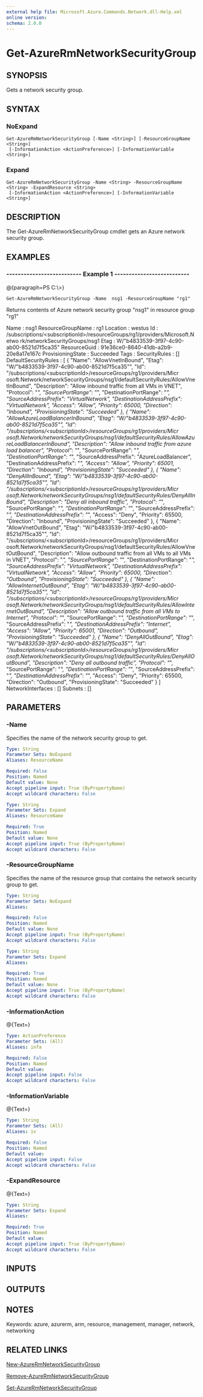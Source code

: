 ```yaml
---
external help file: Microsoft.Azure.Commands.Network.dll-Help.xml
online version: 
schema: 2.0.0
---
```


# Get-AzureRmNetworkSecurityGroup
## SYNOPSIS
Gets a network security group.

## SYNTAX

### NoExpand
```
Get-AzureRmNetworkSecurityGroup [-Name <String>] [-ResourceGroupName <String>]
 [-InformationAction <ActionPreference>] [-InformationVariable <String>]
```

### Expand
```
Get-AzureRmNetworkSecurityGroup -Name <String> -ResourceGroupName <String> -ExpandResource <String>
 [-InformationAction <ActionPreference>] [-InformationVariable <String>]
```

## DESCRIPTION
The Get-AzureRmNetworkSecurityGroup cmdlet gets an Azure network security group.

## EXAMPLES

### --------------------------  Example 1  --------------------------
@{paragraph=PS C:\\\>}

```
Get-AzureRmNetworkSecurityGroup -Name  nsg1 -ResourceGroupName "rg1"
```

Returns contents of Azure network security group "nsg1" in resource group "rg1"

Name                 : nsg1
ResourceGroupName    : rg1
Location             : westus
Id                   : /subscriptions/\<subscriptionId\>/resourceGroups/rg1/providers/Microsoft.Netwo
                       rk/networkSecurityGroups/nsg1
Etag                 : W/"b4833539-3f97-4c90-ab00-8521d7f5ca35"
ResourceGuid         : 91e36ce0-8640-41db-a2b9-20e8a17e167c
ProvisioningState    : Succeeded
Tags                 :
SecurityRules        : \[\]
DefaultSecurityRules : \[
                         {
                           "Name": "AllowVnetInBound",
                           "Etag": "W/\"b4833539-3f97-4c90-ab00-8521d7f5ca35\"",
                           "Id": "/subscriptions/\<subscriptionId\>/resourceGroups/rg1/providers/Micr
                       osoft.Network/networkSecurityGroups/nsg1/defaultSecurityRules/AllowVnetInBound",
                           "Description": "Allow inbound traffic from all VMs in VNET",
                           "Protocol": "*",
                           "SourcePortRange": "*",
                           "DestinationPortRange": "*",
                           "SourceAddressPrefix": "VirtualNetwork",
                           "DestinationAddressPrefix": "VirtualNetwork",
                           "Access": "Allow",
                           "Priority": 65000,
                           "Direction": "Inbound",
                           "ProvisioningState": "Succeeded"
                         },
                         {
                           "Name": "AllowAzureLoadBalancerInBound",
                           "Etag": "W/\"b4833539-3f97-4c90-ab00-8521d7f5ca35\"",
                           "Id": "/subscriptions/\<subscriptionId\>/resourceGroups/rg1/providers/Micr
                       osoft.Network/networkSecurityGroups/nsg1/defaultSecurityRules/AllowAzureLoadBalancerInBound",
                           "Description": "Allow inbound traffic from azure load balancer",
                           "Protocol": "*",
                           "SourcePortRange": "*",
                           "DestinationPortRange": "*",
                           "SourceAddressPrefix": "AzureLoadBalancer",
                           "DestinationAddressPrefix": "*",
                           "Access": "Allow",
                           "Priority": 65001,
                           "Direction": "Inbound",
                           "ProvisioningState": "Succeeded"
                         },
                         {
                           "Name": "DenyAllInBound",
                           "Etag": "W/\"b4833539-3f97-4c90-ab00-8521d7f5ca35\"",
                           "Id": "/subscriptions/\<subscriptionId\>/resourceGroups/rg1/providers/Micr
                       osoft.Network/networkSecurityGroups/nsg1/defaultSecurityRules/DenyAllInBound",
                           "Description": "Deny all inbound traffic",
                           "Protocol": "*",
                           "SourcePortRange": "*",
                           "DestinationPortRange": "*",
                           "SourceAddressPrefix": "*",
                           "DestinationAddressPrefix": "*",
                           "Access": "Deny",
                           "Priority": 65500,
                           "Direction": "Inbound",
                           "ProvisioningState": "Succeeded"
                         },
                         {
                           "Name": "AllowVnetOutBound",
                           "Etag": "W/\"b4833539-3f97-4c90-ab00-8521d7f5ca35\"",
                           "Id": "/subscriptions/\<subscriptionId\>/resourceGroups/rg1/providers/Micr
                       osoft.Network/networkSecurityGroups/nsg1/defaultSecurityRules/AllowVnetOutBound",
                           "Description": "Allow outbound traffic from all VMs to all VMs in VNET",
                           "Protocol": "*",
                           "SourcePortRange": "*",
                           "DestinationPortRange": "*",
                           "SourceAddressPrefix": "VirtualNetwork",
                           "DestinationAddressPrefix": "VirtualNetwork",
                           "Access": "Allow",
                           "Priority": 65000,
                           "Direction": "Outbound",
                           "ProvisioningState": "Succeeded"
                         },
                         {
                           "Name": "AllowInternetOutBound",
                           "Etag": "W/\"b4833539-3f97-4c90-ab00-8521d7f5ca35\"",
                           "Id": "/subscriptions/\<subscriptionId\>/resourceGroups/rg1/providers/Micr
                       osoft.Network/networkSecurityGroups/nsg1/defaultSecurityRules/AllowInternetOutBound",
                           "Description": "Allow outbound traffic from all VMs to Internet",
                           "Protocol": "*",
                           "SourcePortRange": "*",
                           "DestinationPortRange": "*",
                           "SourceAddressPrefix": "*",
                           "DestinationAddressPrefix": "Internet",
                           "Access": "Allow",
                           "Priority": 65001,
                           "Direction": "Outbound",
                           "ProvisioningState": "Succeeded"
                         },
                         {
                           "Name": "DenyAllOutBound",
                           "Etag": "W/\"b4833539-3f97-4c90-ab00-8521d7f5ca35\"",
                           "Id": "/subscriptions/\<subscriptionId\>/resourceGroups/rg1/providers/Micr
                       osoft.Network/networkSecurityGroups/nsg1/defaultSecurityRules/DenyAllOutBound",
                           "Description": "Deny all outbound traffic",
                           "Protocol": "*",
                           "SourcePortRange": "*",
                           "DestinationPortRange": "*",
                           "SourceAddressPrefix": "*",
                           "DestinationAddressPrefix": "*",
                           "Access": "Deny",
                           "Priority": 65500,
                           "Direction": "Outbound",
                           "ProvisioningState": "Succeeded"
                         }
                       \]
NetworkInterfaces    : \[\]
Subnets              : \[\]

## PARAMETERS

### -Name
Specifies the name of the network security group to get.

```yaml
Type: String
Parameter Sets: NoExpand
Aliases: ResourceName

Required: False
Position: Named
Default value: None
Accept pipeline input: True (ByPropertyName)
Accept wildcard characters: False
```

```yaml
Type: String
Parameter Sets: Expand
Aliases: ResourceName

Required: True
Position: Named
Default value: None
Accept pipeline input: True (ByPropertyName)
Accept wildcard characters: False
```

### -ResourceGroupName
Specifies the name of the resource group that contains the network security group to get.

```yaml
Type: String
Parameter Sets: NoExpand
Aliases: 

Required: False
Position: Named
Default value: None
Accept pipeline input: True (ByPropertyName)
Accept wildcard characters: False
```

```yaml
Type: String
Parameter Sets: Expand
Aliases: 

Required: True
Position: Named
Default value: None
Accept pipeline input: True (ByPropertyName)
Accept wildcard characters: False
```

### -InformationAction
@{Text=}

```yaml
Type: ActionPreference
Parameter Sets: (All)
Aliases: infa

Required: False
Position: Named
Default value: 
Accept pipeline input: False
Accept wildcard characters: False
```

### -InformationVariable
@{Text=}

```yaml
Type: String
Parameter Sets: (All)
Aliases: iv

Required: False
Position: Named
Default value: 
Accept pipeline input: False
Accept wildcard characters: False
```

### -ExpandResource
@{Text=}

```yaml
Type: String
Parameter Sets: Expand
Aliases: 

Required: True
Position: Named
Default value: 
Accept pipeline input: True (ByPropertyName)
Accept wildcard characters: False
```

## INPUTS

## OUTPUTS

## NOTES
Keywords: azure, azurerm, arm, resource, management, manager, network, networking

## RELATED LINKS

[New-AzureRmNetworkSecurityGroup]()

[Remove-AzureRmNetworkSecurityGroup]()

[Set-AzureRmNetworkSecurityGroup]()

